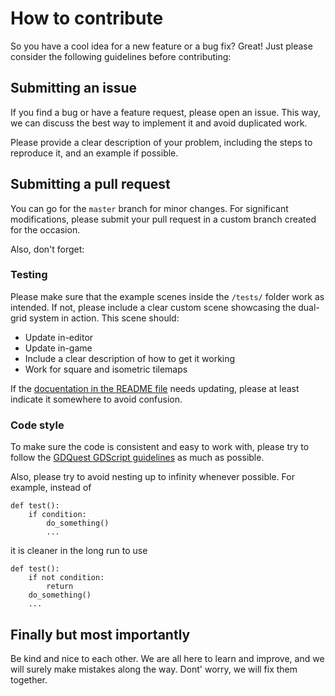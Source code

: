 # How to contribute

So you have a cool idea for a new feature or a bug fix? Great! Just please consider the following guidelines before contributing:

## Submitting an issue

If you find a bug or have a feature request, please open an issue. This way, we can discuss the best way to implement it and avoid duplicated work.  

Please provide a clear description of your problem, including the steps to reproduce it, and an example if possible.  

## Submitting a pull request

You can go for the `master` branch for minor changes. For significant modifications, please submit your pull request in a custom branch created for the occasion.  

Also, don't forget:  

### Testing

Please make sure that the example scenes inside the `/tests/` folder work as intended. If not, please include a clear custom scene showcasing the dual-grid system in action. This scene should:  

- Update in-editor
- Update in-game
- Include a clear description of how to get it working
- Work for square and isometric tilemaps

If the [docuentation in the README file](README.md) needs updating, please at least indicate it somewhere to avoid confusion.  

### Code style

To make sure the code is consistent and easy to work with, please try to follow the [GDQuest GDScript guidelines](https://gdquest.gitbook.io/gdquests-guidelines/godot-gdscript-guidelines) as much as possible.  

Also, please try to avoid nesting up to infinity whenever possible. For example, instead of  

```gdscript
def test():
    if condition:
        do_something()
        ...
```

it is cleaner in the long run to use  

```gdscript
def test():
    if not condition:
        return
    do_something()
    ...
```

## Finally but most importantly

Be kind and nice to each other. We are all here to learn and improve, and we will surely make mistakes along the way. Dont' worry, we will fix them together.  

